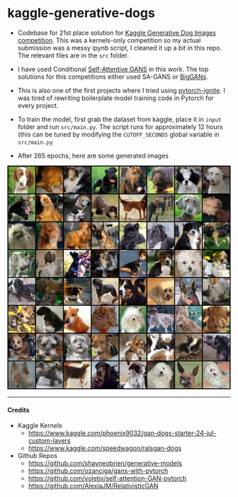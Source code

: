 # kaggle-generative-dogs

- Codebase for 21st place solution for [Kaggle Generative Dog Images competition](https://www.kaggle.com/c/generative-dog-images/leaderboard). This was a kernels-only competition so my actual submission was a messy ipynb script, I cleaned it up a bit in this repo. The relevant files are in the `src` folder.

- I have used Conditional [Self-Attentive GANS](https://arxiv.org/abs/1805.08318) in this work. The top solutions for this competitions either used SA-GANS or [BigGANs](https://github.com/ajbrock/BigGAN-PyTorch). 

- This is also one of the first projects where I tried using [pytorch-ignite](https://pytorch.org/ignite/). I was tired of rewriting boilerplate model training code in Pytorch for every project. 

- To train the model, first grab the dataset from kaggle, place it in `input` folder and run `src/main.py`. The script runs for approximately 12 hours (this can be tuned by modifying the `CUTOFF_SECONDS` global variable in `src/main.py` 

- After 265 epochs, here are some generated images

![Generated Sample after 265 epochs](./fake_sample_epoch_0265.png)


---
#### Credits
- Kaggle Kernels
  - https://www.kaggle.com/phoenix9032/gan-dogs-starter-24-jul-custom-layers
  - https://www.kaggle.com/speedwagon/ralsgan-dogs
- Github Repos
  - https://github.com/shayneobrien/generative-models
  - https://github.com/ozanciga/gans-with-pytorch
  - https://github.com/voletiv/self-attention-GAN-pytorch
  - https://github.com/AlexiaJM/RelativisticGAN
